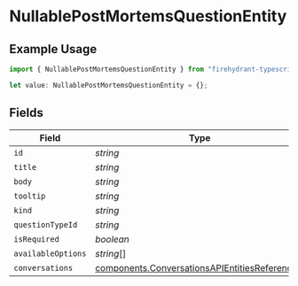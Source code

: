 # NullablePostMortemsQuestionEntity

## Example Usage

```typescript
import { NullablePostMortemsQuestionEntity } from "firehydrant-typescript-sdk/models/components";

let value: NullablePostMortemsQuestionEntity = {};
```

## Fields

| Field                                                                                                          | Type                                                                                                           | Required                                                                                                       | Description                                                                                                    |
| -------------------------------------------------------------------------------------------------------------- | -------------------------------------------------------------------------------------------------------------- | -------------------------------------------------------------------------------------------------------------- | -------------------------------------------------------------------------------------------------------------- |
| `id`                                                                                                           | *string*                                                                                                       | :heavy_minus_sign:                                                                                             | N/A                                                                                                            |
| `title`                                                                                                        | *string*                                                                                                       | :heavy_minus_sign:                                                                                             | N/A                                                                                                            |
| `body`                                                                                                         | *string*                                                                                                       | :heavy_minus_sign:                                                                                             | N/A                                                                                                            |
| `tooltip`                                                                                                      | *string*                                                                                                       | :heavy_minus_sign:                                                                                             | N/A                                                                                                            |
| `kind`                                                                                                         | *string*                                                                                                       | :heavy_minus_sign:                                                                                             | N/A                                                                                                            |
| `questionTypeId`                                                                                               | *string*                                                                                                       | :heavy_minus_sign:                                                                                             | N/A                                                                                                            |
| `isRequired`                                                                                                   | *boolean*                                                                                                      | :heavy_minus_sign:                                                                                             | N/A                                                                                                            |
| `availableOptions`                                                                                             | *string*[]                                                                                                     | :heavy_minus_sign:                                                                                             | N/A                                                                                                            |
| `conversations`                                                                                                | [components.ConversationsAPIEntitiesReference](../../models/components/conversationsapientitiesreference.md)[] | :heavy_minus_sign:                                                                                             | N/A                                                                                                            |